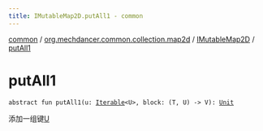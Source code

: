 ```yaml
---
title: IMutableMap2D.putAll1 - common
---
```


[common](../../index.html) / [org.mechdancer.common.collection.map2d](../index.html) / [IMutableMap2D](index.html) / [putAll1](./put-all1.html)

# putAll1

`abstract fun putAll1(u: `[`Iterable`](https://kotlinlang.org/api/latest/jvm/stdlib/kotlin.collections/-iterable/index.html)`<U>, block: (T, U) -> V): `[`Unit`](https://kotlinlang.org/api/latest/jvm/stdlib/kotlin/-unit/index.html)

添加一组键[U](index.html#U)

